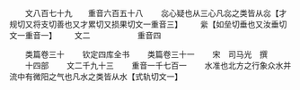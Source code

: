 <!-- { "loadSidebar": true } -->
　　文八百七十九　　重音六百五十八
　　惢心疑也从三心凡惢之类皆从惢【才规切又将支切善也又才累切又损果切文一重音三】
　　繠【如垒切垂也又汝垂切文一重音一】
　　文二　　　　　　重音四















　　类篇卷三十
　　钦定四库全书
　　类篇卷三十一
　　宋　司马光　撰
　　十四部
　　文二千九十三
　　重音一千七百一
　　水准也北方之行象众水并流中有微阳之气也凡水之类皆从水【式轨切文一】
